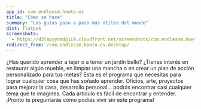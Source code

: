 ```yaml
---
app_id: com.endlessm.howto.es
title: "Cómo se hace"
summary: "Las guías paso a paso más útiles del mundo"
dist: flatpak
screenshots:
  - https://d3lapyynmdp1i9.cloudfront.net/screenshots/com.endlessm.howto.es/C/com.endlessm.howto.es-screenshot1.jpg
redirect_from: /com.endlessm.howto.es.desktop/
---
```


<p>¿Has querido aprender a tejer o a tener un jardín bello? ¿Tienes interés en restaurar algún mueble, en limpiar una mancha o en crear un plan de acción personalizado para tus metas? Esta es el programa que necesitas para lograr cualquier cosa que has soñado aprender. Oficios, arte, proyectos para mejorar la casa, desarrollo personal... podrás encontrar casi cualquier tema que te imagines. Cada artículo es fácil de encontrar y entender. ¡Pronto te preguntarás cómo podías vivir sin este programa!</p>